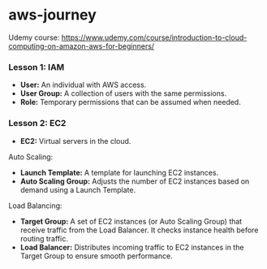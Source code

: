 # aws-journey
Udemy course: https://www.udemy.com/course/introduction-to-cloud-computing-on-amazon-aws-for-beginners/

### Lesson 1: IAM

- **User:** An individual with AWS access.
- **User Group:** A collection of users with the same permissions.
- **Role:** Temporary permissions that can be assumed when needed.

### Lesson 2: EC2

- **EC2:** Virtual servers in the cloud.

Auto Scaling:
- **Launch Template:** A template for launching EC2 instances.
- **Auto Scaling Group:** Adjusts the number of EC2 instances based on demand using a Launch Template.

Load Balancing:
- **Target Group:** A set of EC2 instances (or Auto Scaling Group) that receive traffic from the Load Balancer. It checks instance health before routing traffic.
- **Load Balancer:** Distributes incoming traffic to EC2 instances in the Target Group to ensure smooth performance.
